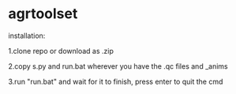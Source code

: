 # agrtoolset

installation:

1.clone repo or download as .zip

2.copy s.py and run.bat wherever you have the .qc files and _anims

3.run "run.bat" and wait for it to finish, press enter to quit the cmd

